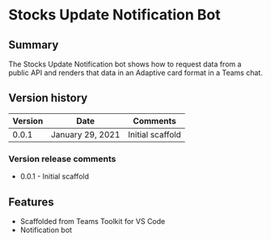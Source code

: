 # Stocks Update Notification Bot

## Summary

The Stocks Update Notification bot shows how to request data from a public API and renders that data in an Adaptive card format in a Teams chat.

## Version history

| Version | Date             | Comments         |
| ------- | ---------------- | ---------------- |
| 0.0.1   | January 29, 2021 | Initial scaffold |

### Version release comments

- 0.0.1 - Initial scaffold

## Features

- Scaffolded from Teams Toolkit for VS Code
- Notification bot
